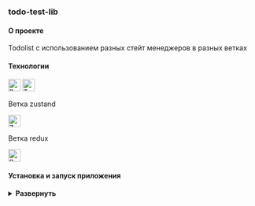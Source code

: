 ### todo-test-lib

#### О проекте

Todolist с использованием разных стейт менеджеров в разных ветках

#### Технологии

<div>
  <img height='25px' src="https://img.shields.io/badge/React-20232A??style=plastic&logo=react&logoColor=61DAFB" alt="React">
  <img height='25px' src="https://img.shields.io/badge/TypeScript-20232A??style=plastic&logo=typescript&logoColor=3178C6" alt="TypeScript">
  <div>
  <p>Ветка zustand</p>
  <img height='25px' src="https://img.shields.io/badge/Zustand-20232A??style=plastic&logoColor=764ABC" alt="Zustand.">
  <div>
  <div>
  <p>Ветка redux</p>
  <img height='25px' src="https://img.shields.io/badge/Redux-20232A??style=plastic&logo=redux&logoColor=764ABC" alt="Redux Toolkit">
  <div>
  <!-- <img height='25px' src="https://img.shields.io/badge/Axios-20232A??style=for-the-badge&logo=Axios&logoColor=5A29E4" alt="Axios"> -->
</div>

#### Установка и запуск приложения

<details><summary><b>Развернуть</b></summary>

Клонировать репозиторий:

    git clone https://github.com/Mariyazakharova73/todo-test-lib.git

Установить зависимости:

    npm install

Запустить проект:

    npm start

</details>

<!-- [Ссылка на проект react-dress]() -->

<!-- <div align="center">
  <img width="575" alt="Приложение." src="./src/images/app.png">
</div> -->

